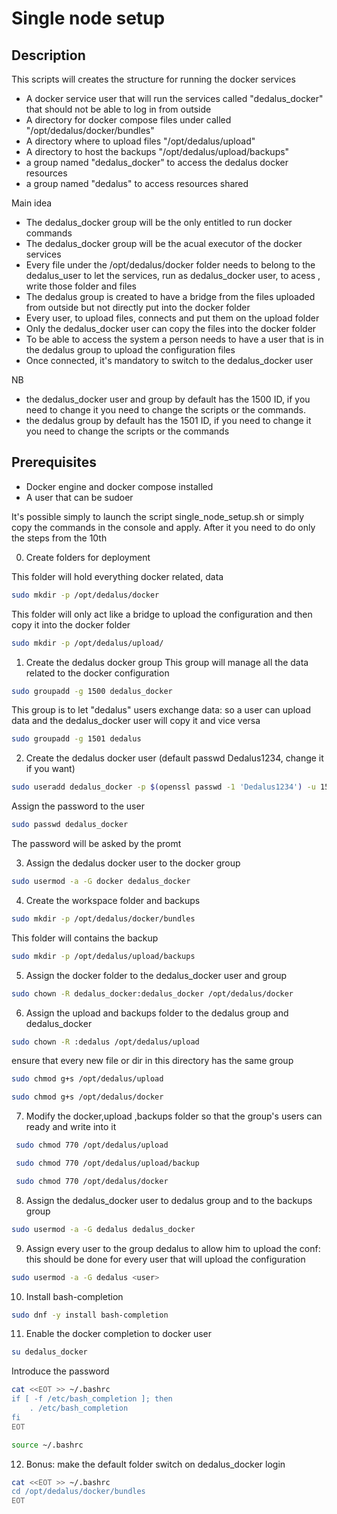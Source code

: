 # Single node setup

## Description
This scripts will creates the structure for running the docker services

- A docker service user that will run the services called "dedalus_docker" that should not be able to log in from outside
- A directory for docker compose files under called "/opt/dedalus/docker/bundles"
- A directory where to upload files "/opt/dedalus/upload"
- A directory to host the backups "/opt/dedalus/upload/backups"
- a group named "dedalus_docker" to access the dedalus docker resources
- a group named "dedalus" to access resources shared

Main idea
- The dedalus_docker group will be the only entitled to run docker commands
- The dedalus_docker group will be the acual executor of the docker services
- Every file under the /opt/dedalus/docker folder needs to belong to the dedalus_user to let the services, run as dedalus_docker user, to acess , write those folder and files
- The dedalus group is created to have a bridge from the files uploaded from outside but not directly put into the docker folder
- Every user, to upload files, connects and put them on the upload folder
- Only the dedalus_docker user can copy the files into the docker folder
- To be able to access the system a person needs to have a user that is in the dedalus group to upload the configuration files
- Once connected, it's mandatory to switch to the dedalus_docker user

NB
- the dedalus_docker user and group by default has the 1500 ID, if you need to change it you need to change the scripts or the commands.
- the dedalus group by default has the 1501 ID, if you need to change it you need to change the scripts or the commands


## Prerequisites
- Docker engine and docker compose installed
- A user that can be sudoer

It's possible simply to launch the script single_node_setup.sh or simply copy the commands in the console and apply.
After it you need to do only the steps from the 10th

0. Create folders for deployment

This folder will hold everything docker related, data
```bash
sudo mkdir -p /opt/dedalus/docker
```
This folder will only act like a bridge to upload the configuration and then copy it into the docker folder
```bash
sudo mkdir -p /opt/dedalus/upload/
```

1. Create the dedalus docker group
This group will manage all the data related to the docker configuration
```bash
sudo groupadd -g 1500 dedalus_docker
```
This group is to let "dedalus" users exchange data: so a user can upload data and the dedalus_docker user will copy it and vice versa
```bash
sudo groupadd -g 1501 dedalus
```

2. Create the dedalus docker user (default passwd Dedalus1234, change it if you want)
```bash
sudo useradd dedalus_docker -p $(openssl passwd -1 'Dedalus1234') -u 1500 -g dedalus_docker -m -s /bin/bash 
```

Assign the password to the user
```bash
sudo passwd dedalus_docker
```
The password will be asked by the promt

3. Assign the dedalus docker user to the docker group
```bash
sudo usermod -a -G docker dedalus_docker  
```

4. Create the workspace folder and backups

```bash
sudo mkdir -p /opt/dedalus/docker/bundles
```
This folder will contains the backup
```bash
sudo mkdir -p /opt/dedalus/upload/backups
```

5. Assign the docker folder to the dedalus_docker user and group
```bash
sudo chown -R dedalus_docker:dedalus_docker /opt/dedalus/docker
```
6. Assign the upload and backups folder to the dedalus group and dedalus_docker

```bash
sudo chown -R :dedalus /opt/dedalus/upload
```

ensure that every new file or dir in this directory has the same group

```bash
sudo chmod g+s /opt/dedalus/upload
```
```bash
sudo chmod g+s /opt/dedalus/docker
```
7. Modify the docker,upload ,backups folder so that the group's users can ready and write into it

```bash
 sudo chmod 770 /opt/dedalus/upload
```
```bash
 sudo chmod 770 /opt/dedalus/upload/backup
```
```bash
 sudo chmod 770 /opt/dedalus/docker
```

8. Assign the dedalus_docker user to dedalus group and to the backups group

```bash
sudo usermod -a -G dedalus dedalus_docker 
```

9. Assign every user to the group dedalus to allow him to upload the conf: this should be done for every user that will upload the configuration

```bash
sudo usermod -a -G dedalus <user> 
```

10. Install bash-completion
```bash
sudo dnf -y install bash-completion
```
11. Enable the docker completion to docker user
```bash
su dedalus_docker
```
Introduce the password

```bash
cat <<EOT >> ~/.bashrc
if [ -f /etc/bash_completion ]; then
    . /etc/bash_completion
fi
EOT
```

```bash
source ~/.bashrc
```

12. Bonus: make the default folder switch on dedalus_docker login
```bash
cat <<EOT >> ~/.bashrc
cd /opt/dedalus/docker/bundles
EOT
```
